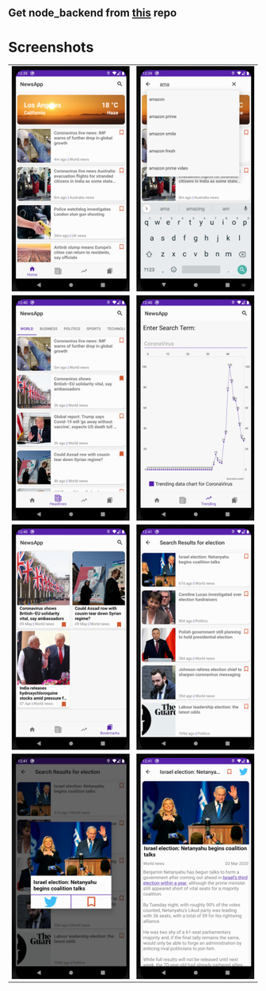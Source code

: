 <h2>Get node_backend from <a href="https://github.com/Raj1998/news-app-react-node">this</a> repo </h2>


# Screenshots

<table>
<tr>
    <td>
        <img src="img/1.png" width="100%">
    </td>
    <td>
        <img src="img/2.png" width="100%">
    </td>
</tr>
<tr>
    <td>
        <img src="img/3.png" width="100%">
    </td>
    <td>
        <img src="img/4.png" width="100%">
    </td>
</tr>
<tr>
    <td>
        <img src="img/5.png" width="100%">
    </td>
    <td>
        <img src="img/6.png" width="100%">
    </td>
</tr>
<tr>
    <td>
        <img src="img/7.png" width="100%">
    </td>
    <td>
        <img src="img/8.png" width="100%">
    </td>
</tr>

</table>